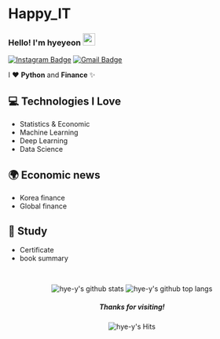 # Happy_IT
### Hello! I'm hyeyeon <img src="https://media.giphy.com/media/hvRJCLFzcasrR4ia7z/giphy.gif" width="25px">
[![Instagram Badge](https://img.shields.io/badge/Instagram-dd2a7b?style=flat-square&logo=Instagram&logoColor=white)](https://www.instagram.com/happy_eon_)
[![Gmail Badge](https://img.shields.io/badge/Gmail-4285f4?style=flat-square&logo=Gmail&logoColor=white&link=mailto:abc1004829@gmail.com)](mailto:abc1004829@gmail.com)

I ❤️ **Python** and **Finance** ✨


## 💻 Technologies I Love

- Statistics & Economic
- Machine Learning
- Deep Learning
- Data Science

## 🌍 Economic news
- Korea finance
- Global finance

## 📝 Study
- Certificate
- book summary


<br/>

<div align=center>

![hye-y's github stats](https://github-readme-stats.vercel.app/api?username=hye-y&theme=react&show_icons=true,prs&cache_seconds=1800)
![hye-y's github top langs](https://github-readme-stats.vercel.app/api/top-langs/?username=hye-y&theme=react&show_icons=true)
</div>

<div align=center>
	
##### Thanks for visiting!
![hye-y's Hits](https://hits.seeyoufarm.com/api/count/incr/badge.svg?url=https%3A%2F%2Fgithub.com%2Fhye-y1212%2Fhit-counter)
</div>

